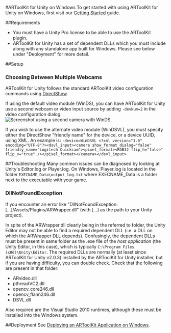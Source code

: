 #ARToolKit for Unity on Windows
To get started with using ARToolKit for Unity on Windows, first visit our [Getting Started][unity_getting_started] guide.

##Requirements
-   You must have a Unity Pro license to be able to use the ARToolKit plugin.
-   ARToolKit for Unity has a set of dependent DLLs which you must include along with any standalone app built for Windows. Please see below under "Deployment" for more detail.

##Setup

### Choosing Between Multiple Webcams
ARToolKit for Unity follows the standard ARToolKit video configuration commands using [DirectShow][config_video_capture].

If using the default video module (WinDS), you can have ARToolKit for Unity use a second webcam or video input source by adding `-devNum=2` in the video configuration dialog.
![Screenshot using a second camera with WinDS.][winds_camera]

If you wish to use the alternate video module (WinDSVL), you must specify either the DirectShow "friendly name" for the device, or a device UUID, using XML. An example is: `-device=WinDSVL <?xml version="1.0" encoding="UTF-8"?><dsvl_input><camera show_format_dialog="false" friendly_name="Logitech Quickcam"><pixel_format><RGB32 flip_h="false" flip_v="true" /></pixel_format></camera></dsvl_input>`

##Troubleshooting
Many common issues can be diagnosed by looking at Unity's Editor.log or Player.log. On Windows, Player.log is located in the folder `EXECNAME_Data\output_log.txt` where EXECNAME_Data is a folder next to the executable with your game.

### DllNotFoundException
If you encounter an error like "DllNotFoundException: [...]/Assets/Plugins/ARWrapper.dll" (with [...] as the path to your Unity project).

In spite of the ARWrapper.dll clearly being in the referred to folder, the Unity Editor may not be able to find a required dependent DLL (i.e. a DLL on which the ARWrapper DLL depends). Confusingly, the dependent DLLs must be present in same folder as the .exe file of the *host application* (the Unity Editor, in this case), which is typically `C:\Program Files (x86)\Unity\Editor`. The required DLLs are normally (at least since ARToolKit for Unity v2.0.3) installed by the ARToolKit for Unity installer, but if you are having difficulty, you can double check. Check that the following are present in that folder:

-   ARvideo.dll
-   pthreadVC2.dll
-   opencv_core246.dll
-   opencv_flann246.dll
-   DSVL.dll

Also required are the Visual Studio 2010 runtimes, although these must be installed into the Windows system.

##Deployment
See [Deploying an ARToolKit Application on Windows][general_deploy_application].


[unity_getting_started]: 6_Unity:unity_getting_started
[config_video_capture]: 2_Configuration:config_video_capture
[general_deploy_application]: 1_Getting_Started:general_deploy_application
[winds_camera]: :artoolkit_for_unity_windows_winds_second_camera.png
